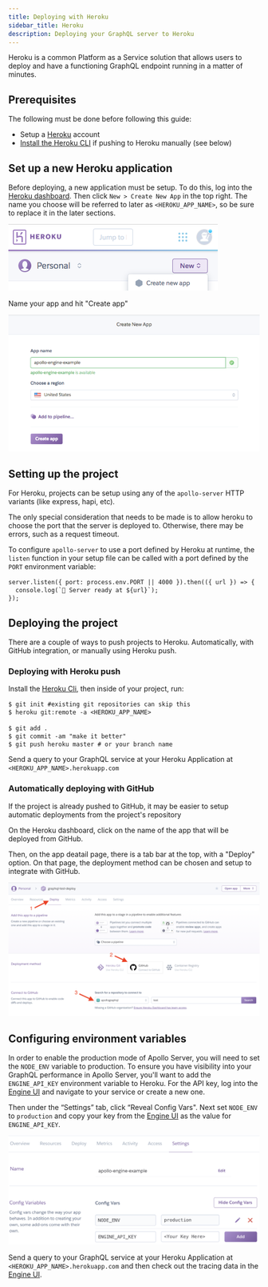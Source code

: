 ```yaml
---
title: Deploying with Heroku
sidebar_title: Heroku
description: Deploying your GraphQL server to Heroku
---
```


Heroku is a common Platform as a Service solution that allows users to deploy and have a functioning GraphQL endpoint running in a matter of minutes.

## Prerequisites

The following must be done before following this guide:

- Setup a [Heroku](https://heroku.com) account
- [Install the Heroku CLI](https://devcenter.heroku.com/articles/heroku-cli) if pushing to Heroku manually (see below)

<h2 id="configure-heroku" title="Configure Heroku">Set up a new Heroku application</h2>

Before deploying, a new application must be setup. To do this, log into the [Heroku dashboard](https://dashboard.heroku.com/apps). Then click `New > Create New App` in the top right. The name you choose will be referred to later as `<HEROKU_APP_NAME>`, so be sure to replace it in the later sections.

![New App Screenshot](../images/deployment/heroku/new-app.png)

Name your app and hit "Create app"

![Create App Screenshot](../images/deployment/heroku/create-app.png)

## Setting up the project

For Heroku, projects can be setup using any of the `apollo-server` HTTP variants (like express, hapi, etc).

The only special consideration that needs to be made is to allow heroku to choose the port that the server is deployed to. Otherwise, there may be errors, such as a request timeout.

To configure `apollo-server` to use a port defined by Heroku at runtime, the `listen` function in your setup file can be called with a port defined by the `PORT` environment variable:

```
server.listen({ port: process.env.PORT || 4000 }).then(({ url }) => {
  console.log(`🚀 Server ready at ${url}`);
});
```

## Deploying the project

There are a couple of ways to push projects to Heroku. Automatically, with GitHub integration, or manually using Heroku push.

<h3 id="deploy" title="Deploy with Heroku Push">Deploying with Heroku push</h3>

Install the [Heroku Cli](https://devcenter.heroku.com/articles/heroku-cli), then inside of your project, run:

```shell
$ git init #existing git repositories can skip this
$ heroku git:remote -a <HEROKU_APP_NAME>

$ git add .
$ git commit -am "make it better"
$ git push heroku master # or your branch name
```

Send a query to your GraphQL service at your Heroku Application at `<HEROKU_APP_NAME>.herokuapp.com`

<h3>Automatically deploying with GitHub</h3>

If the project is already pushed to GitHub, it may be easier to setup automatic deployments from the project's repository

On the Heroku dashboard, click on the name of the app that will be deployed from GitHub.

Then, on the app deatail page, there is a tab bar at the top, with a "Deploy" option. On that page, the deployment method can be chosen and setup to integrate with GitHub.

![github deployment instructons](../images/deployment/heroku/heroku-github-instructions.png)

<h2 id="env-vars" title="Environment variables"> Configuring environment variables</h2>

In order to enable the production mode of Apollo Server, you will need to set the `NODE_ENV` variable to production. To ensure you have visibility into your GraphQL performance in Apollo Server, you'll want to add the `ENGINE_API_KEY` environment variable to Heroku. For the API key, log into the [Engine UI](https://engine.apollographql.com) and navigate to your service or create a new one.

Then under the “Settings” tab, click “Reveal Config Vars". Next set `NODE_ENV` to `production` and copy your key from the [Engine UI](http://engine.apollographql.com/) as the value for `ENGINE_API_KEY`.

![Add Engine Api Key Screenshot](../images/deployment/heroku/add-env-vars.png)

Send a query to your GraphQL service at your Heroku Application at `<HEROKU_APP_NAME>.herokuapp.com` and then check out the tracing data in the [Engine UI](http://engine.apollographql.com/).
